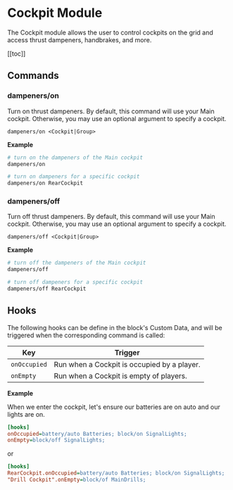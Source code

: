 # Cockpit Module

The Cockpit module allows the user to control cockpits on the grid and access thrust dampeners, handbrakes, and more.

[[toc]]

## Commands

### dampeners/on
Turn on thrust dampeners. By default, this command will use your Main cockpit. Otherwise, you may use an optional argument to specify a cockpit.

```
dampeners/on <Cockpit|Group>
```

**Example**

```bash title="Terminal"
# turn on the dampeners of the Main cockpit
dampeners/on

# turn on dampeners for a specific cockpit
dampeners/on RearCockpit
```

### dampeners/off
Turn off thrust dampeners. By default, this command will use your Main cockpit. Otherwise, you may use an optional argument to specify a cockpit.

```
dampeners/off <Cockpit|Group>
```

**Example**

```bash title="Terminal"
# turn off the dampeners of the Main cockpit
dampeners/off

# turn off dampeners for a specific cockpit
dampeners/off RearCockpit
```

<!-- ### toggle
Toggle the lock state of a Cockpit or group of Cockpits.

```
Cockpit/toggle <Cockpit|Group>
``` -->
<!-- 
**Example**

```bash title="Terminal"
Cockpit/toggle DockingCockpit
``` -->

## Hooks

The following hooks can be define in the block's Custom Data, and will be triggered when the corresponding command is called:

|Key                | Trigger                                       |
|-                  |-                                              |
| `onOccupied`          | Run when a Cockpit is occupied by a player.         |
| `onEmpty`        | Run when a Cockpit is empty of players.        |

**Example**

When we enter the cockpit, let's ensure our batteries are on auto and our lights are on.

```ini title="RearCockpit > Custom Data"
[hooks]
onOccupied=battery/auto Batteries; block/on SignalLights;
onEmpty=block/off SignalLights;
```
or

```ini title="Mother > Custom Data"
[hooks]
RearCockpit.onOccupied=battery/auto Batteries; block/on SignalLights;
"Drill Cockpit".onEmpty=block/of MainDrills;
```